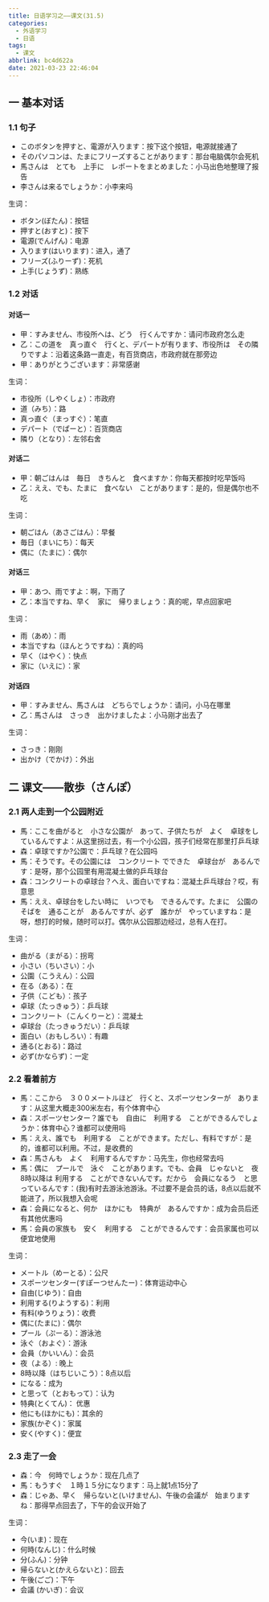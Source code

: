 ```yaml
---
title: 日语学习之——课文(31.5)
categories:
  - 外语学习
  - 日语
tags:
  - 课文
abbrlink: bc4d622a
date: 2021-03-23 22:46:04
---
```

## 一 基本对话

### 1.1 句子

* このボタンを押すと、電源が入ります：按下这个按钮，电源就接通了
* そのパソコンは、たまにフリーズすることがあります：那台电脑偶尔会死机
* 馬さんは　とても　上手に　レポートをまとめました：小马出色地整理了报告
* 李さんは来るでしょうか：小李来吗

<!--more-->

生词：

* ボタン(ぼたん)：按钮
* 押すと(おすと)：按下
* 電源(でんげん)：电源
* 入ります(はいります)：进入，通了
* フリーズ(ふりーず)：死机
* 上手(じょうず)：熟练

### 1.2 对话

#### 对话一

* 甲：すみません、市役所へは、どう　行くんですか：请问市政府怎么走
* 乙：この道を　真っ直ぐ　行くと、デパートが有ります、市役所は　その隣りですよ：沿着这条路一直走，有百货商店，市政府就在那旁边
* 甲：ありがとうございます：非常感谢

生词：

* 市役所（しやくしょ）：市政府
* 道（みち）：路
* 真っ直ぐ（まっすぐ）：笔直
* デパート（でぱーと）：百货商店
* 隣り（となり）：左邻右舍

#### 对话二

* 甲：朝ごはんは　毎日　きちんと　食べますか：你每天都按时吃早饭吗
* 乙：ええ、でも、たまに　食べない　ことがあります：是的，但是偶尔也不吃

生词：

* 朝ごはん（あさごはん）：早餐
* 毎日（まいにち）：每天
* 偶に（たまに）：偶尔

####  对话三

* 甲：あつ、雨ですよ：啊，下雨了
* 乙：本当ですね、早く　家に　帰りましょう：真的呢，早点回家吧

生词：

* 雨（あめ）：雨
* 本当ですね（ほんとうですね）：真的吗
* 早く（はやく）：快点
* 家に（いえに）：家

#### 对话四

* 甲：すみません、馬さんは　どちらでしょうか：请问，小马在哪里
* 乙：馬さんは　さっき　出かけましたよ：小马刚才出去了

生词：

* さっき：刚刚
* 出かけ（でかけ）：外出

## 二 课文——散歩（さんぽ）

### 2.1 两人走到一个公园附近

* 馬：ここを曲がると　小さな公園が　あって、子供たちが　よく　卓球をしているんですよ：从这里拐过去，有一个小公园，孩子们经常在那里打乒乓球
* 森：卓球ですか?公園で：乒乓球？在公园吗
* 馬：そうです。その公園には　コンクリート でできた　卓球台が　あるんです：是呀，那个公园里有用混凝土做的乒乓球台
* 森：コンクリートの卓球台？へえ、面白いですね：混凝土乒乓球台？哎，有意思
* 馬：ええ、卓球台をしたい時に　いつでも　できるんです。たまに　公園のそばを　通ることが　あるんですが、必ず　誰かが　やっていますね：是呀，想打的时候，随时可以打。偶尔从公园那边经过，总有人在打。

生词：　

* 曲がる（まがる）：拐弯
* 小さい（ちいさい）：小
* 公園（こうえん）：公园
* 在る（ある）：在
* 子供（こども）：孩子
* 卓球（たっきゅう）：乒乓球
* コンクリート（こんくりーと）：混凝土
* 卓球台（たっきゅうだい）：乒乓球
* 面白い（おもしろい）：有趣
* 通る(とおる)：路过
* 必ず(かならず)：一定

### 2.2 看着前方

* 馬：ここから　３００メートルほど　行くと、スポーツセンターが　あります：从这里大概走300米左右，有个体育中心
* 森：スポーツセンター？誰でも　自由に　利用する　ことができるんでしょうか：体育中心？谁都可以使用吗
* 馬：ええ、誰でも　利用する　ことができます。ただし、有料ですが：是的，谁都可以利用。不过，是收费的
* 森：馬さんも　よく　利用するんですか：马先生，你也经常去吗
* 馬：偶に　プールで　泳ぐ　ことがあります。でも、会員　じゃないと　夜8時以降は 利用する　ことができないんです。だから　会員になるう　と思っているんです：(我)有时去游泳池游泳。不过要不是会员的话，8点以后就不能进了，所以我想入会呢
* 森：会員になると、何か　ほかにも　特典が　あるんですか：成为会员后还有其他优惠吗
* 馬：会員の家族も　安く　利用する　ことができるんです：会员家属也可以便宜地使用

生词：

* メートル（めーとる）：公尺
* スポーツセンター(すぽーつせんたー)：体育运动中心
* 自由(じゆう)：自由
* 利用する(りようする)：利用
* 有料(ゆうりょう)：收费
* 偶に(たまに)：偶尔
* プール（ぷーる）：游泳池
* 泳ぐ（およぐ）：游泳
* 会員（かいいん）：会员
* 夜（よる）: 晚上
* 8時以降（はちじいこう）：8点以后
* になる：成为
* と思って（とおもって）：认为
* 特典(とくてん)： 优惠  
* 他にも(ほかにも)：其余的
* 家族(かぞく)：家属
* 安く(やすく)：便宜

### 2.3 走了一会

* 森：今　何時でしょうか：现在几点了
* 馬：もうすぐ　１時１５分になります：马上就1点15分了
* 森：じゃあ、早く　帰らないと(いけません)、午後の会議が　始まりますね：那得早点回去了，下午的会议开始了

生词：

* 今(いま)：现在
* 何時(なんじ)：什么时候
* 分(ふん)：分钟
* 帰らないと(かえらないと)：回去
* 午後(ごご)：下午
* 会議 (かいぎ)：会议